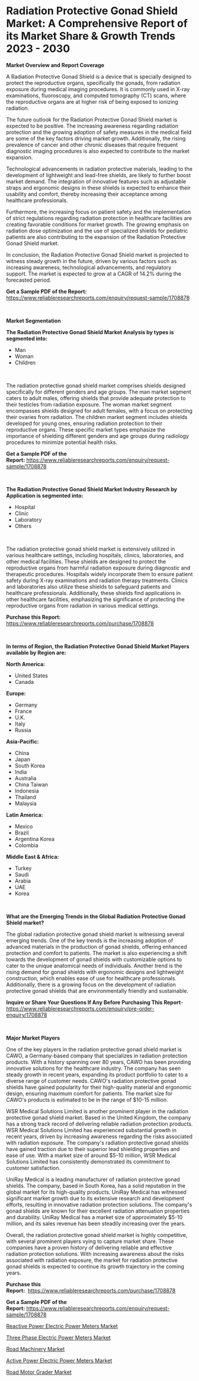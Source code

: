<p><h1>Radiation Protective Gonad Shield Market: A Comprehensive Report of its Market Share & Growth Trends 2023 - 2030</h1></p><p><strong>Market Overview and Report Coverage</strong></p>
<p><p>A Radiation Protective Gonad Shield is a device that is specially designed to protect the reproductive organs, specifically the gonads, from radiation exposure during medical imaging procedures. It is commonly used in X-ray examinations, fluoroscopy, and computed tomography (CT) scans, where the reproductive organs are at higher risk of being exposed to ionizing radiation.</p><p>The future outlook for the Radiation Protective Gonad Shield market is expected to be positive. The increasing awareness regarding radiation protection and the growing adoption of safety measures in the medical field are some of the key factors driving market growth. Additionally, the rising prevalence of cancer and other chronic diseases that require frequent diagnostic imaging procedures is also expected to contribute to the market expansion.</p><p>Technological advancements in radiation protective materials, leading to the development of lightweight and lead-free shields, are likely to further boost market demand. The integration of innovative features such as adjustable straps and ergonomic designs in these shields is expected to enhance their usability and comfort, thereby increasing their acceptance among healthcare professionals.</p><p>Furthermore, the increasing focus on patient safety and the implementation of strict regulations regarding radiation protection in healthcare facilities are creating favorable conditions for market growth. The growing emphasis on radiation dose optimization and the use of specialized shields for pediatric patients are also contributing to the expansion of the Radiation Protective Gonad Shield market.</p><p>In conclusion, the Radiation Protective Gonad Shield market is projected to witness steady growth in the future, driven by various factors such as increasing awareness, technological advancements, and regulatory support. The market is expected to grow at a CAGR of 14.2% during the forecasted period.</p></p>
<p><strong>Get a Sample PDF of the Report:</strong> <a href="https://www.reliableresearchreports.com/enquiry/request-sample/1708878">https://www.reliableresearchreports.com/enquiry/request-sample/1708878</a></p>
<p>&nbsp;</p>
<p><strong>Market Segmentation</strong></p>
<p><strong>The Radiation Protective Gonad Shield Market Analysis by types is segmented into:</strong></p>
<p><ul><li>Man</li><li>Woman</li><li>Children</li></ul></p>
<p>&nbsp;</p>
<p><p>The radiation protective gonad shield market comprises shields designed specifically for different genders and age groups. The man market segment caters to adult males, offering shields that provide adequate protection to their testicles from radiation exposure. The woman market segment encompasses shields designed for adult females, with a focus on protecting their ovaries from radiation. The children market segment includes shields developed for young ones, ensuring radiation protection to their reproductive organs. These specific market types emphasize the importance of shielding different genders and age groups during radiology procedures to minimize potential health risks.</p></p>
<p><strong>Get a Sample PDF of the Report:</strong>&nbsp;<a href="https://www.reliableresearchreports.com/enquiry/request-sample/1708878">https://www.reliableresearchreports.com/enquiry/request-sample/1708878</a></p>
<p>&nbsp;</p>
<p><strong>The Radiation Protective Gonad Shield Market Industry Research by Application is segmented into:</strong></p>
<p><ul><li>Hospital</li><li>Clinic</li><li>Laboratory</li><li>Others</li></ul></p>
<p>&nbsp;</p>
<p><p>The radiation protective gonad shield market is extensively utilized in various healthcare settings, including hospitals, clinics, laboratories, and other medical facilities. These shields are designed to protect the reproductive organs from harmful radiation exposure during diagnostic and therapeutic procedures. Hospitals widely incorporate them to ensure patient safety during X-ray examinations and radiation therapy treatments. Clinics and laboratories also utilize these shields to safeguard patients and healthcare professionals. Additionally, these shields find applications in other healthcare facilities, emphasizing the significance of protecting the reproductive organs from radiation in various medical settings.</p></p>
<p><strong>Purchase this Report:</strong>&nbsp; <a href="https://www.reliableresearchreports.com/purchase/1708878">https://www.reliableresearchreports.com/purchase/1708878</a></p>
<p>&nbsp;</p>
<p><strong>In terms of Region, the Radiation Protective Gonad Shield Market Players available by Region are:</strong></p>
<p>
    <p> <strong> North America: </strong>
        <ul>
            <li>United States</li>
            <li>Canada</li>
        </ul>
        </p> 
    <p> <strong> Europe: </strong>
        <ul>
            <li>Germany</li>
            <li>France</li>
            <li>U.K.</li>
            <li>Italy</li>
            <li>Russia</li>
        </ul>
        </p> 
    <p> <strong> Asia-Pacific: </strong>
        <ul>
            <li>China</li>
            <li>Japan</li>
            <li>South Korea</li>
            <li>India</li>
            <li>Australia</li>
            <li>China Taiwan</li>
            <li>Indonesia</li>
            <li>Thailand</li>
            <li>Malaysia</li>
        </ul>
        </p> 
    <p> <strong> Latin America: </strong>
        <ul>
            <li>Mexico</li>
            <li>Brazil</li>
            <li>Argentina Korea</li>
            <li>Colombia</li>
        </ul>
        </p> 
    <p> <strong> Middle East & Africa: </strong>
        <ul>
            <li>Turkey</li>
            <li>Saudi</li>
            <li>Arabia</li>
            <li>UAE</li>
            <li>Korea</li>
        </ul>
    </p>
    </p>
<p>&nbsp;</p>
<p><strong>What are the Emerging Trends in the Global Radiation Protective Gonad Shield market?</strong></p>
<p><p>The global radiation protective gonad shield market is witnessing several emerging trends. One of the key trends is the increasing adoption of advanced materials in the production of gonad shields, offering enhanced protection and comfort to patients. The market is also experiencing a shift towards the development of gonad shields with customizable options to cater to the unique anatomical needs of individuals. Another trend is the rising demand for gonad shields with ergonomic designs and lightweight construction, which enables ease of use for healthcare professionals. Additionally, there is a growing focus on the development of radiation protective gonad shields that are environmentally friendly and sustainable.</p></p>
<p><strong>Inquire or Share Your Questions If Any Before Purchasing This Report</strong>- <a href="https://www.reliableresearchreports.com/enquiry/pre-order-enquiry/1708878">https://www.reliableresearchreports.com/enquiry/pre-order-enquiry/1708878</a></p>
<p>&nbsp;</p>
<p><strong>Major Market Players</strong></p>
<p><p>One of the key players in the radiation protective gonad shield market is CAWO, a Germany-based company that specializes in radiation protection products. With a history spanning over 80 years, CAWO has been providing innovative solutions for the healthcare industry. The company has seen steady growth in recent years, expanding its product portfolio to cater to a diverse range of customer needs. CAWO's radiation protective gonad shields have gained popularity for their high-quality material and ergonomic design, ensuring maximum comfort for patients. The market size for CAWO's products is estimated to be in the range of $10-15 million.</p><p>WSR Medical Solutions Limited is another prominent player in the radiation protective gonad shield market. Based in the United Kingdom, the company has a strong track record of delivering reliable radiation protection products. WSR Medical Solutions Limited has experienced substantial growth in recent years, driven by increasing awareness regarding the risks associated with radiation exposure. The company's radiation protective gonad shields have gained traction due to their superior lead shielding properties and ease of use. With a market size of around $5-10 million, WSR Medical Solutions Limited has consistently demonstrated its commitment to customer satisfaction.</p><p>UniRay Medical is a leading manufacturer of radiation protective gonad shields. The company, based in South Korea, has a solid reputation in the global market for its high-quality products. UniRay Medical has witnessed significant market growth due to its extensive research and development efforts, resulting in innovative radiation protection solutions. The company's gonad shields are known for their excellent radiation attenuation properties and durability. UniRay Medical has a market size of approximately $5-10 million, and its sales revenue has been steadily increasing over the years.</p><p>Overall, the radiation protective gonad shield market is highly competitive, with several prominent players vying to capture market share. These companies have a proven history of delivering reliable and effective radiation protection solutions. With increasing awareness about the risks associated with radiation exposure, the market for radiation protective gonad shields is expected to continue its growth trajectory in the coming years.</p></p>
<p><strong>Purchase this Report:</strong>&nbsp;&nbsp;<a href="https://www.reliableresearchreports.com/purchase/1708878">https://www.reliableresearchreports.com/purchase/1708878</a></p>
<p></p>
<p><strong>Get a Sample PDF of the Report:</strong>&nbsp;<a href="https://www.reliableresearchreports.com/enquiry/request-sample/1708878">https://www.reliableresearchreports.com/enquiry/request-sample/1708878</a></p>
<p><p><a href="https://medium.com/@reecebednar/reactive-power-electric-power-meters-market-insights-into-market-cagr-market-trends-and-growth-9a42f5e3c1d3">Reactive Power Electric Power Meters Market</a></p><p><a href="https://medium.com/@verladurgan/three-phase-electric-power-meters-market-exploring-market-share-market-trends-and-future-growth-c58e1d310acd">Three Phase Electric Power Meters Market</a></p><p><a href="https://github.com/Krish2023na/Market-Research-Report-List-1/blob/main/road-machinery-market.md">Road Machinery Market</a></p><p><a href="https://medium.com/@flavietowne/active-power-electric-power-meters-market-size-and-market-trends-complete-industry-overview-2023-e05716c0ef0f">Active Power Electric Power Meters Market</a></p><p><a href="https://github.com/kuntayevaz/Market-Research-Report-List-1/blob/main/road-motor-grader-market.md">Road Motor Grader Market</a></p></p>